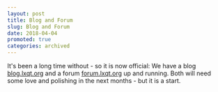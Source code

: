 ```yaml
---
layout: post
title: Blog and Forum
slug: Blog and Forum
date: 2018-04-04
promoted: true
categories: archived
---
```


It's been a long time without - so it is now official:
We have a blog [blog.lxqt.org](https://blog.lxqt.org) and a forum
[forum.lxqt.org](https://forum.lxqt.org) up and running. Both will
need some love and polishing in the next months - but it is a start.

